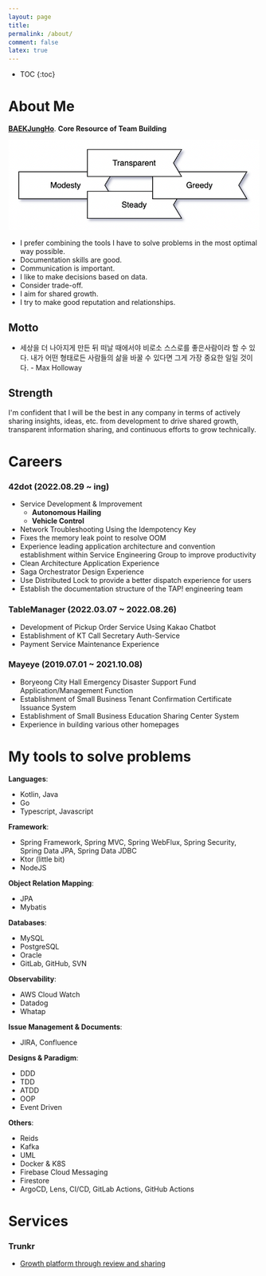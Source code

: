 ```yaml
---
layout: page
title:
permalink: /about/
comment: false
latex: true
---
```

* TOC
{:toc}

# About Me

__[BAEKJungHo](https://github.com/BAEKJungHo)__. __Core Resource of Team Building__ 

![](/resource/about/principle.png)

- I prefer combining the tools I have to solve problems in the most optimal way possible.
- Documentation skills are good.
- Communication is important.
- I like to make decisions based on data.
- Consider trade-off.
- I aim for shared growth.
- I try to make good reputation and relationships.

## Motto 

- 세상을 더 나아지게 만든 뒤 떠날 때에서야 비로소 스스로를 좋은사람이라 할 수 있다. 내가 어떤 형태로든 사람들의 삶을 바꿀 수 있다면 그게 가장 중요한 일일 것이다. - Max Holloway

## Strength

I'm confident that I will be the best in any company in terms of actively sharing insights, ideas, etc. from development to drive shared growth, transparent information sharing, and continuous efforts to grow technically.

# Careers

### 42dot (2022.08.29 ~ ing)

- Service Development & Improvement
  - __Autonomous Hailing__
  - __Vehicle Control__
- Network Troubleshooting Using the Idempotency Key
- Fixes the memory leak point to resolve OOM
- Experience leading application architecture and convention establishment within Service Engineering Group to improve productivity
- Clean Architecture Application Experience
- Saga Orchestrator Design Experience
- Use Distributed Lock to provide a better dispatch experience for users
- Establish the documentation structure of the TAP! engineering team

### TableManager (2022.03.07 ~ 2022.08.26)

- Development of Pickup Order Service Using Kakao Chatbot
- Establishment of KT Call Secretary Auth-Service
- Payment Service Maintenance Experience

### Mayeye (2019.07.01 ~ 2021.10.08)

- Boryeong City Hall Emergency Disaster Support Fund Application/Management Function
- Establishment of Small Business Tenant Confirmation Certificate Issuance System
- Establishment of Small Business Education Sharing Center System
- Experience in building various other homepages

# My tools to solve problems

__Languages__:
- Kotlin, Java
- Go
- Typescript, Javascript

__Framework__:
- Spring Framework, Spring MVC, Spring WebFlux, Spring Security, Spring Data JPA, Spring Data JDBC
- Ktor (little bit)
- NodeJS

__Object Relation Mapping__:
- JPA
- Mybatis

__Databases__:
- MySQL
- PostgreSQL
- Oracle
- GitLab, GitHub, SVN

__Observability__:
- AWS Cloud Watch
- Datadog
- Whatap

__Issue Management & Documents__:
- JIRA, Confluence

__Designs & Paradigm__:
- DDD
- TDD
- ATDD
- OOP
- Event Driven

__Others__:
- Reids
- Kafka
- UML
- Docker & K8S
- Firebase Cloud Messaging
- Firestore
- ArgoCD, Lens, CI/CD, GitLab Actions, GitHub Actions

# Services

### Trunkr

- [Growth platform through review and sharing](https://github.com/trunkr)
